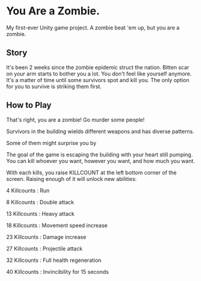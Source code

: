 # You Are a Zombie.


My first-ever Unity game project. A zombie beat 'em up, but you are a zombie.



## Story


It's been 2 weeks since the zombie epidemic struct the nation.
Bitten scar on your arm starts to bother you a lot.
You don't feel like yourself anymore.
It's a matter of time until some survivors spot and kill you.
The only option for you to survive is striking them first.


## How to Play


That's right, you are a zombie! Go murder some people!

Survivors in the building wields different weapons and has diverse patterns.

Some of them might surprise you by 

The goal of the game is escaping the building with your heart still pumping.
You can kill whoever you want, however you want, and how much you want.

With each kills, you raise KILLCOUNT at the left bottom corner of the screen.
Raising enough of it will unlock new abilities:

4 Killcounts  :  Run

8 Killcounts  :  Double attack

13 Killcounts  :  Heavy attack

18 Killcounts  :  Movement speed increase

23 Killcounts  :  Damage increase

27 Killcounts  :  Projectile attack

32 Killcounts  :  Full health regeneration

40 Killcounts  :  Invincibility for 15 seconds
